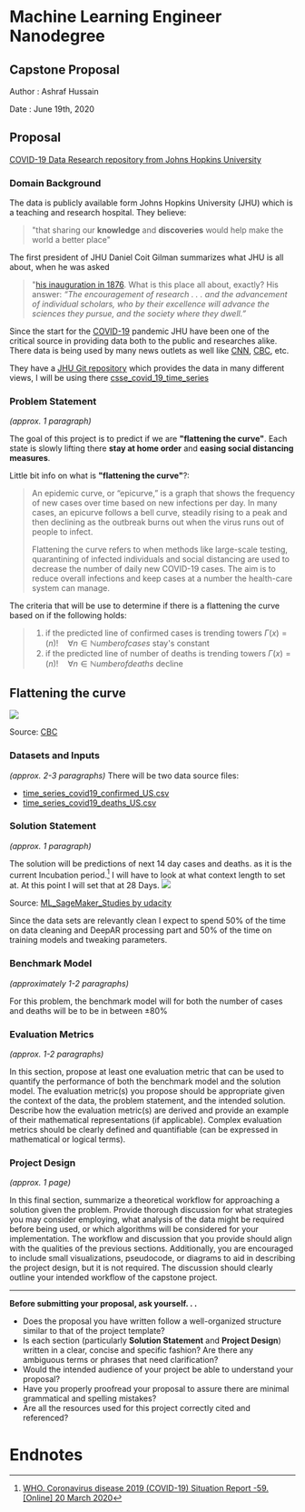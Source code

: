 # Machine Learning Engineer Nanodegree
## Capstone Proposal
Author
: Ashraf Hussain

Date 
: June 19th, 2020


## Proposal
[COVID-19 Data Research repository from Johns Hopkins University](https://github.com/CSSEGISandData/COVID-19/tree/master/csse_covid_19_data/csse_covid_19_time_series)

### Domain Background
The data is publicly available form  Johns Hopkins University (JHU) which is a teaching and research hospital. They believe: 
> "that sharing our **knowledge** and **discoveries** would help make the world a better place"  

The first president of JHU Daniel Coit Gilman summarizes what JHU is all about, when he was asked 
>"[his inauguration in 1876](https://www.jhu.edu/about/history/gilman-address/). What is this place all about, exactly? His answer: 
>_“The encouragement of research . . . and the advancement of individual scholars, who by their excellence will advance the sciences they pursue, and the society where they dwell.”_

Since the start for the [COVID-19]([https://en.wikipedia.org/wiki/Coronavirus_disease_2019](https://en.wikipedia.org/wiki/Coronavirus_disease_2019)) pandemic JHU have been one of the critical source in providing data both to the public and researches alike. There data is being used by many news outlets as well like [CNN]([https://www.cnn.com/interactive/2020/health/coronavirus-us-maps-and-cases/](https://www.cnn.com/interactive/2020/health/coronavirus-us-maps-and-cases/)), [CBC]([https://newsinteractives.cbc.ca/coronavirustracker/](https://newsinteractives.cbc.ca/coronavirustracker/)), etc.

They have a [JHU Git repository](git@github.com:CSSEGISandData/COVID-19.git) which provides the data in many different views, I will be using there [csse_covid_19_time_series](https://github.com/CSSEGISandData/COVID-19/tree/master/csse_covid_19_data/csse_covid_19_time_series "csse_covid_19_time_series") 

### Problem Statement
_(approx. 1 paragraph)_

The goal of this project is to predict if we are **"flattening the curve"**. Each state is slowly lifting there **stay at home order** and **easing social distancing measures**.

Little bit info on what is **"flattening the curve"**?:
>An epidemic curve, or “epicurve,” is a graph that shows the frequency of new cases over time based on new infections per day. In many cases, an epicurve follows a bell curve, steadily rising to a peak and then declining as the outbreak burns out when the virus runs out of people to infect.
>
>Flattening the curve refers to when methods like large-scale testing, quarantining of infected individuals and social distancing are used to decrease the number of daily new COVID-19 cases. The aim is to reduce overall infections and keep cases at a number the health-care system can manage.

The criteria that will be use to determine if there is a flattening the curve based on if the following holds:
>1. if the predicted line of confirmed cases is trending towers $\Gamma(x) = (n)!\quad\forall n\in\mathbb Number of cases$ stay's constant
>2. if the predicted line of number of deaths is trending towers $\Gamma(x) = (n)!\quad\forall n\in\mathbb Number of deaths$ decline


## Flattening the curve
[<img src="https://github.com/sahussain/Udacity-MLEN-CapstoneProject/blob/master/Images/Flatteningthecurve.svg">](https://github.com/sahussain/Udacity-MLEN-CapstoneProject/blob/master/Images/Flatteningthecurve.svg)

Source: [CBC]([https://newsinteractives.cbc.ca/coronaviruscurve/](https://newsinteractives.cbc.ca/coronaviruscurve/))


### Datasets and Inputs
_(approx. 2-3 paragraphs)_
There will be two data source files:
- [time_series_covid19_confirmed_US.csv](https://github.com/CSSEGISandData/COVID-19/blob/master/csse_covid_19_data/csse_covid_19_time_series/time_series_covid19_confirmed_US.csv "time_series_covid19_confirmed_US.csv")
- [time_series_covid19_deaths_US.csv](https://github.com/CSSEGISandData/COVID-19/blob/master/csse_covid_19_data/csse_covid_19_time_series/time_series_covid19_deaths_US.csv "time_series_covid19_deaths_US.csv")


### Solution Statement
_(approx. 1 paragraph)_

 The solution will be predictions of next 14 day cases and deaths. as it is the current Incubation period.[^1] I will have to look at what context length to set at. At this point I will set that at 28 Days.
[<img src="https://github.com/sahussain/ML_SageMaker_Studies/blob/master/Time_Series_Forecasting/notebook_ims/context_prediction_windows.png">](https://github.com/sahussain/ML_SageMaker_Studies/blob/master/Time_Series_Forecasting/notebook_ims/context_prediction_windows.png)

Source: [ML_SageMaker_Studies by udacity]([https://newsinteractives.cbc.ca/coronaviruscurve/](https://github.com/udacity/ML_SageMaker_Studies/tree/master/Time_Series_Forecasting/notebook_ims))
 
Since the data sets are relevantly clean I expect to spend 50% of the time on data cleaning and DeepAR processing part and 50% of the time on training models and tweaking parameters.


### Benchmark Model
_(approximately 1-2 paragraphs)_

For this problem, the benchmark model will for both the number of cases and deaths will be to be in between ±80% 

### Evaluation Metrics
_(approx. 1-2 paragraphs)_


In this section, propose at least one evaluation metric that can be used to quantify the performance of both the benchmark model and the solution model. The evaluation metric(s) you propose should be appropriate given the context of the data, the problem statement, and the intended solution. Describe how the evaluation metric(s) are derived and provide an example of their mathematical representations (if applicable). Complex evaluation metrics should be clearly defined and quantifiable (can be expressed in mathematical or logical terms).


### Project Design
_(approx. 1 page)_


In this final section, summarize a theoretical workflow for approaching a solution given the problem. Provide thorough discussion for what strategies you may consider employing, what analysis of the data might be required before being used, or which algorithms will be considered for your implementation. The workflow and discussion that you provide should align with the qualities of the previous sections. Additionally, you are encouraged to include small visualizations, pseudocode, or diagrams to aid in describing the project design, but it is not required. The discussion should clearly outline your intended workflow of the capstone project.


-----------


**Before submitting your proposal, ask yourself. . .**


- Does the proposal you have written follow a well-organized structure similar to that of the project template?
- Is each section (particularly **Solution Statement** and **Project Design**) written in a clear, concise and specific fashion? Are there any ambiguous terms or phrases that need clarification?
- Would the intended audience of your project be able to understand your proposal?
- Have you properly proofread your proposal to assure there are minimal grammatical and spelling mistakes?
- Are all the resources used for this project correctly cited and referenced?

# Endnotes
[^1]: [WHO. Coronavirus disease 2019 (COVID-19) Situation Report -59. [Online] 20 March 2020](https://www.who.int/docs/default-source/coronaviruse/situation-reports/20200319-sitrep-59-covid-19.pdf?sfvrsn=c3dcdef9_2)
<!--stackedit_data:
eyJoaXN0b3J5IjpbMTQ0NzY2NzQ0NiwxMzgzMjkyMjQyLDE2Mz
E2MTIzODAsLTE2ODA3MjQxMiwtODkwNDU2OTAsLTgwMzM1MTE5
MCwtOTgxMTUwMzAsLTIwMDQ5NDg1OTEsMTYwODc2ODU2OCwxMj
Y5MDU1NDgwLDEyMTU4MDU4ODgsLTE5NjIyNDc1MTcsLTE3MTcx
MDUzNTZdfQ==
-->